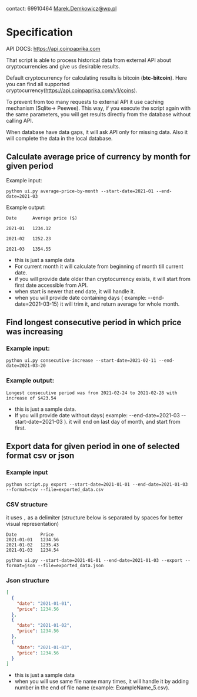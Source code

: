 contact:
69910464
Marek.Demkowicz@wp.pl


# Specification
API DOCS: https://api.coinpaprika.com

That script is able to process historical data from external API about cryptocurrencies and give us desirable results. 

Default cryptocurrency for calculating results is bitcoin (**btc-bitcoin**). Here you can find all supported cryptocurrency(https://api.coinpaprika.com/v1/coins).   

To prevent from too many requests to external API it use caching mechanism (Sqlite-> Peewee). This way, if you execute the script again with the same parameters, you will get results directly from the database without calling API.

When database have data gaps, it will ask API only for missing data. Also it will complete the data in the local database. 

 
## Calculate average price of currency by month for given period
Example input:

`python ui.py average-price-by-month --start-date=2021-01 --end-date=2021-03`

Example output:

```
Date      Average price ($)

2021-01   1234.12

2021-02   1252.23

2021-03   1354.55
```

* this is just a sample data
* For current month it will calculate from beginning of month till current date. 
* if you will provide date older than cryptocurrency exists, it will start from first date accessible from API.
* when start is newer that end date, it will handle it. 
* when you will provide date containing days ( example: --end-date=2021-03-15) it will trim it, and return average for whole month.



## Find longest consecutive period in which price was increasing

### Example input:

`python ui.py consecutive-increase --start-date=2021-02-11 --end-date=2021-03-20`  


### Example output:  

`Longest consecutive period was from 2021-02-24 to 2021-02-28 with increase of $423.54`


* this is just a sample data.
* If you will provide date without days( example: --end-date=2021-03 --start-date=2021-03 ). it will end on last day of month, and start from first.


## Export data for given period in one of selected format csv or json

### Example input
`python script.py export --start-date=2021-01-01 --end-date=2021-01-03 --format=csv --file=exported_data.csv`
### CSV structure

it uses `,` as a delimiter (structure below is separated by spaces for better visual representation)

```
Date         Price
2021-01-01   1234.56
2021-01-02   1235.43
2021-01-03   1234.54
```


`python ui.py --start-date=2021-01-01 --end-date=2021-01-03 --export --format=json --file=exported_data.json`

### Json structure
```json
[
  {
    "date": "2021-01-01",
    "price": 1234.56
  },
  {
    "date": "2021-01-02",
    "price": 1234.56
  },
  {
    "date": "2021-01-03",
    "price": 1234.56
  }
]
```
* this is just a sample data
* when you will use same file name many times, it will handle it by adding number in the end of file name (example: ExampleName_5.csv).



